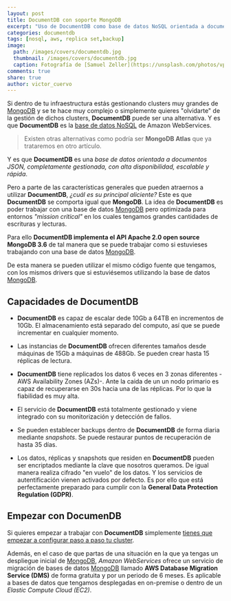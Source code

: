 ```yaml
---
layout: post
title: DocumentDB con soporte MongoDB
excerpt: "Uso de DocumentDB como base de datos NoSQL orientada a documentos y con una total compatibilidad con MongoDB."
categories: documentdb
tags: [nosql, aws, replica set,backup]
image:
  path: /images/covers/documentdb.jpg
  thumbnail: /images/covers/documentdb.jpg
  caption: Fotografía de [Samuel Zeller](https://unsplash.com/photos/vpR0oc4X8Mk)
comments: true
share: true
author: victor_cuervo
---
```


Si dentro de tu infraestructura estás gestionando clusters muy grandes de [MongoDB][MongoDB] y se te hace muy complejo o simplemente quieres "olvidarte" de la gestión de dichos clusters, **DocumentDB** puede ser una alternativa. Y es que **DocumentDB** es la [base de datos NoSQL][NoSQL] de Amazon WebServices.

> Existen otras alternativas como podría ser **MongoDB Atlas** que ya trataremos en otro artículo.

Y es que **DocumentDB** es una *base de datos orientada a documentos JSON, completamente gestionada, con alta disponibilidad, escalable y rápida*.

Pero a parte de las características generales que pueden atraernos a utilizar **DocumentDB**, *¿cuál es su principal aliciente?* Este es que **DocumentDB** se comporta igual que **MongoDB**. La idea de **DocumentDB** es poder trabajar con una base de datos [MongoDB][MongoDB] pero optimizada para entornos *"mission critical"* en los cuales tengamos grandes cantidades de escrituras y lecturas.

Para ello **DocumentDB implementa el API Apache 2.0 open source MongoDB 3.6** de tal manera que se puede trabajar como si estuvieses trabajando con una base de datos [MongoDB][MongoDB].

De esta manera se pueden utilizar el mismo código fuente que tengamos, con los mismos drivers que si estuviésemos utilizando la base de datos [MongoDB][MongoDB].

## Capacidades de DocumentDB

* **DocumentDB** es capaz de escalar dede 10Gb a 64TB en incrementos de 10Gb. El almacenamiento está separado del computo, así que se puede incrementar en cualquier momento.

* Las instancias de **DocumentDB** ofrecen diferentes tamaños desde máquinas de 15Gb a máquinas de 488Gb. Se pueden crear hasta 15 réplicas de lectura.

* **DocumentDB** tiene replicados los datos 6 veces en 3 zonas diferentes -AWS Availability Zones (AZs)-. Ante la caida de un un nodo primario es capaz de recuperarse en 30s hacia una de las réplicas. Por lo que la fiabilidad es muy alta.

* El servicio de **DocumentDB** está totalmente gestionado y viene integrado con su monitorización y detección de fallos.

* Se pueden establecer backups dentro de **DocumentDB** de forma diaria mediante *snapshots*. Se puede restaurar puntos de recuperación de hasta 35 días.

* Los datos, réplicas y snapshots que residen en **DocumentDB** pueden ser encriptados mediante la clave que nosotros queramos. De igual manera realiza cifrado "en vuelo" de los datos. Y los servicios de autentificación vienen activados por defecto. Es por ello que está perfectamente preparado para cumplir con la **General Data Protection Regulation (GDPR)**.

## Empezar con DocumenDB

Si quieres empezar a trabajar con **DocumentDB** simplemente [tienes que empezar a configurar paso a paso tu cluster][AWSDocumentDB].

Además, en el caso de que partas de una situación en la que ya tengas un despliegue inicial de [MongoDB][MongoDB], *Amazon WebServices* ofrece un servicio de migración de bases de datos [MongoDB][MongoDB] llamado **AWS Database Migration Service (DMS)** de forma gratuita y por un periodo de 6 meses. Es aplicable a bases de datos que tengamos desplegadas en on-premise o dentro de un *Elastic Compute Cloud (EC2)*.

[MongoDB]: {{site.url}}/mongodb/
[NoSQL]: {{site.url}}/nosql/
[AWSDocumentDB]: https://aws.amazon.com/documentdb/
